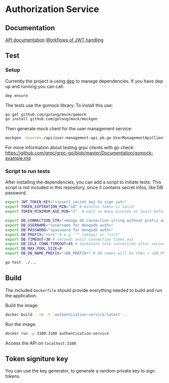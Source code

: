 # Authorization Service

## Documentation

[API documentation](./docs/api.md)
[Workflows of JWT handling](./docs/jwt-token-handling.md)

## Test
### Setup

Currently the project is using [dep](https://golang.github.io/dep/) to manage dependencies. If you have dep up and running you can call:

```sh
dep ensure
```

The tests use the gomock library. To install this use:

```sh
go get github.com/golang/mock/gomock
go install github.com/golang/mock/mockgen
```

Then generate mock client for the user management service:

```sh
mockgen -source=./api/user-management-api.pb.go UserManagementApiClient > mocks/user-management.go
```

For more information about testing grpc clients with go check: <https://github.com/grpc/grpc-go/blob/master/Documentation/gomock-example.md>


### Script to run tests
After installing the dependencies, you can add a script to initiate tests. This script is not included in this repository, since it contains secret infos, like DB password. 

```sh
export JWT_TOKEN_KEY="<insert secret key to sign jwt>"
export TOKEN_EXPIRATION_MIN="10" # minutes token is valid
export TOKEN_MINIMUM_AGE_MIN="2"  # wait so many minutes at least before refreshing the token

export DB_CONNECTION_STR="<mongo db connection string without prefix and auth infos>"
export DB_USERNAME="<username for mongodb auth>"
export DB_PASSWORD="<password for mongodb auth>"
export DB_PREFIX="+srv" # e.g. "" (emtpy) or "+srv"
export DB_TIMEOUT=30 # seconds until connection times out
export DB_IDLE_CONN_TIMEOUT=45 # terminate idle connection after seconds
export DB_MAX_POOL_SIZE=8
export DB_DB_NAME_PREFIX="<DB_PREFIX>" # DB names will be then > <DB_PREFIX>+"hard-coded-db-name-as-we-need-it"

go test  ./...
```


## Build

The included `Dockerfile` should provide everything needed to build and run the application.

Build the image:

```sh
docker build --rm -t 'authentication-service:latest' .
```

Run the image:

```sh
docker run -p 3100:3100 authentication-service
```

Access the API on `localhost:3100`

## Token signiture key

You can use the key generator, to generate a random private key to sign tokens.
